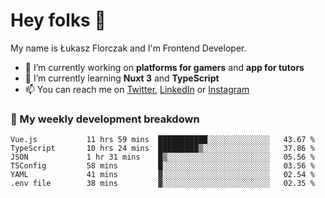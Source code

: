 # Hey folks 👋

My name is Łukasz Florczak and I'm Frontend Developer. 

- 🔭 I’m currently working on **platforms for gamers** and **app for tutors**
- 🌱 I’m currently learning **Nuxt 3** and **TypeScript**
- 📫 You can reach me on [Twitter](https://twitter.com/lukaszflorczak), [LinkedIn](https://pl.linkedin.com/in/lukasz-florczak) or [Instagram](https://instagram.com/lukaszflorczak)


### 🧮 My weekly development breakdown

<!--START_SECTION:waka-->

```text
Vue.js           11 hrs 59 mins  ███████████░░░░░░░░░░░░░░   43.67 %
TypeScript       10 hrs 24 mins  █████████▒░░░░░░░░░░░░░░░   37.86 %
JSON             1 hr 31 mins    █▒░░░░░░░░░░░░░░░░░░░░░░░   05.56 %
TSConfig         58 mins         █░░░░░░░░░░░░░░░░░░░░░░░░   03.56 %
YAML             41 mins         ▓░░░░░░░░░░░░░░░░░░░░░░░░   02.54 %
.env file        38 mins         ▓░░░░░░░░░░░░░░░░░░░░░░░░   02.35 %
```

<!--END_SECTION:waka-->

<!--
**lukaszflorczak/lukaszflorczak** is a ✨ _special_ ✨ repository because its `README.md` (this file) appears on your GitHub profile.

Here are some ideas to get you started:

- 🔭 I’m currently working on ...
- 🌱 I’m currently learning ...
- 👯 I’m looking to collaborate on ...
- 🤔 I’m looking for help with ...
- 💬 Ask me about ...
- 📫 How to reach me: ...
- 😄 Pronouns: ...
- ⚡ Fun fact: ...
-->
